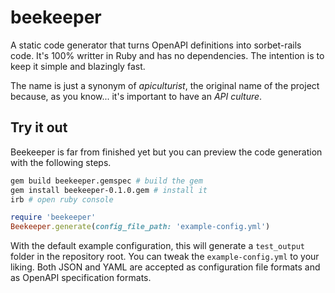 # beekeeper
A static code generator that turns OpenAPI definitions into sorbet-rails code. It's 100% writter in Ruby and has no
dependencies. The intention is to keep it simple and blazingly fast.

The name is just a synonym of _apiculturist_, the original name of the project because, as you know... it's important
to have an _API culture_.

## Try it out

Beekeeper is far from finished yet but you can preview the code generation with the following steps.

```sh
gem build beekeeper.gemspec # build the gem
gem install beekeeper-0.1.0.gem # install it
irb # open ruby console
```

```ruby
require 'beekeeper'
Beekeeper.generate(config_file_path: 'example-config.yml')
```

With the default example configuration, this will generate a `test_output` folder in the repository root. You can tweak
the `example-config.yml` to your liking. Both JSON and YAML are accepted as configuration file formats and as OpenAPI
specification formats.